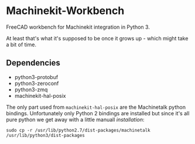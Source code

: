 # Machinekit-Workbench
FreeCAD workbench for Machinekit integration in Python 3.

At least that's what it's supposed to be once it grows up - which might take a bit of time.

## Dependencies
* python3-protobuf
* python3-zeroconf
* python3-zmq
* machinekit-hal-posix

The only part used from `machinekit-hal-posix` are the Machinetalk python bindings. Unfortunately only
Python 2 bindings are installed but since it's all pure python we get away with a little manuall _installation_:

```
sudo cp -r /usr/lib/python2.7/dist-packages/machinetalk /usr/lib/python3/dist-packages
```

